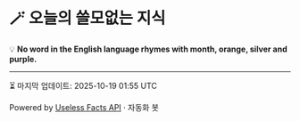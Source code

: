 # 🪄 오늘의 쓸모없는 지식

💡 **No word in the English language rhymes with month, orange, silver and purple.**

---
⏳ 마지막 업데이트: 2025-10-19 01:55 UTC

Powered by [Useless Facts API](https://uselessfacts.jsph.pl/) · 자동화 봇